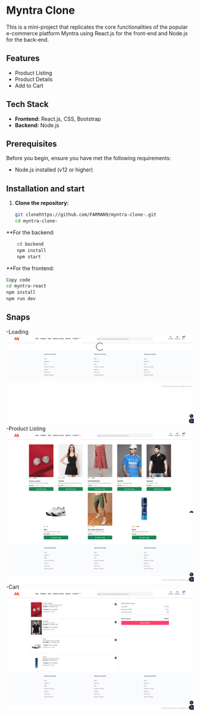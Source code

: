 # Myntra Clone

This is a mini-project that replicates the core functionalities of the popular e-commerce platform Myntra using React.js for the front-end and Node.js for the back-end.



## Features


- Product Listing
- Product Details
- Add to Cart



## Tech Stack

- **Frontend:** React.js, CSS, Bootstrap
- **Backend:** Node.js

## Prerequisites

Before you begin, ensure you have met the following requirements:

- Node.js installed (v12 or higher)


## Installation and start 

1. **Clone the repository:**
   ```bash
   git clonehttps://github.com/FARMAN9/myntra-clone-.git
   cd myntra-clone-
   ```




**For the backend:
```bash
    cd backend
    npm install
    npm start 
```



**For the frontend:
```bash
Copy code
cd myntra-react
npm install
npm run dev
 ```
## Snaps  
-Loading
![Myntra Clone Screenshot](https://github.com/FARMAN9/myntra-clone-/blob/main/snaps/image0.png)
-Product Listing
![Myntra Clone Screenshot](https://github.com/FARMAN9/myntra-clone-/blob/main/snaps/image1.png)
-Cart
![Myntra Clone Screenshot](https://github.com/FARMAN9/myntra-clone-/blob/main/snaps/image2.png)


   

